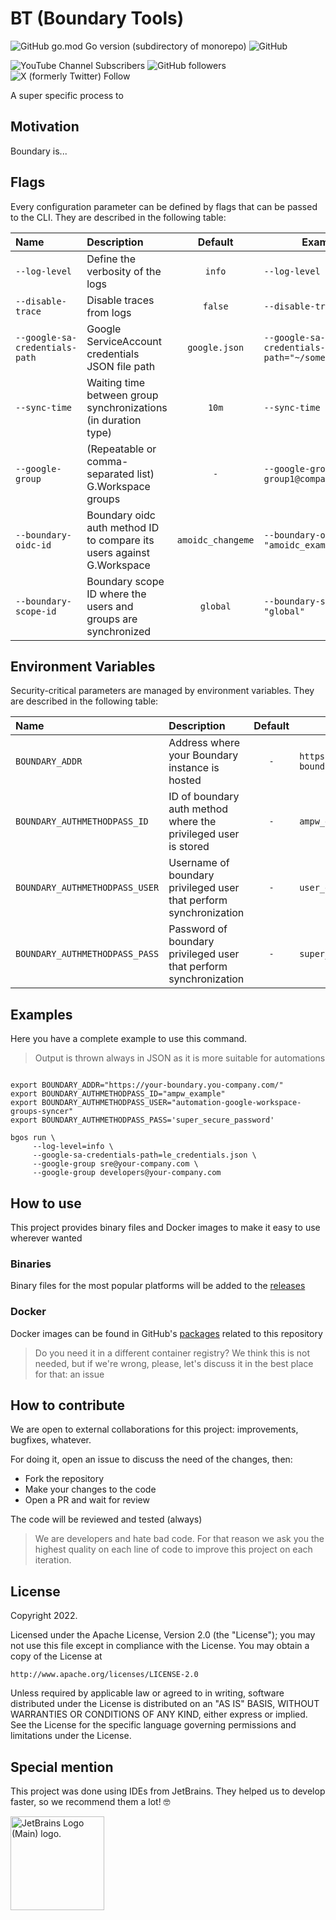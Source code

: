 # BT (Boundary Tools)

![GitHub go.mod Go version (subdirectory of monorepo)](https://img.shields.io/github/go-mod/go-version/freepik-company/bgos)
![GitHub](https://img.shields.io/github/license/freepik-company/bgos)

![YouTube Channel Subscribers](https://img.shields.io/youtube/channel/subscribers/UCeSb3yfsPNNVr13YsYNvCAw?label=achetronic&link=http%3A%2F%2Fyoutube.com%2Fachetronic)
![GitHub followers](https://img.shields.io/github/followers/achetronic?label=achetronic&link=http%3A%2F%2Fgithub.com%2Fachetronic)
![X (formerly Twitter) Follow](https://img.shields.io/twitter/follow/achetronic?style=flat&logo=twitter&link=https%3A%2F%2Ftwitter.com%2Fachetronic)

A super specific process to 

## Motivation

Boundary is...

## Flags

Every configuration parameter can be defined by flags that can be passed to the CLI.
They are described in the following table:

| Name                           | Description                                                           |      Default      | Example                                           |
|:-------------------------------|:----------------------------------------------------------------------|:-----------------:|---------------------------------------------------|
| `--log-level`                  | Define the verbosity of the logs                                      |      `info`       | `--log-level info`                                |
| `--disable-trace`              | Disable traces from logs                                              |      `false`      | `--disable-trace true`                            |
| `--google-sa-credentials-path` | Google ServiceAccount credentials JSON file path                      |   `google.json`   | `--google-sa-credentials-path="~/something.json"` |   
| `--sync-time`                  | Waiting time between group synchronizations (in duration type)        |       `10m`       | `--sync-time 5m`                                  |
| `--google-group`               | (Repeatable or comma-separated list) G.Workspace groups               |        `-`        | `--google-group group1@company.com`               |
| `--boundary-oidc-id`           | Boundary oidc auth method ID to compare its users against G.Workspace | `amoidc_changeme` | `--boundary-oidc-id "amoidc_example"`             |
| `--boundary-scope-id`          | Boundary scope ID where the users and groups are synchronized         |     `global`      | `--boundary-scope-id "global"`                    |

## Environment Variables

Security-critical parameters are managed by environment variables.
They are described in the following table:

| Name                           | Description                                                       | Default | Example                                  |
|:-------------------------------|:------------------------------------------------------------------|:-------:|------------------------------------------|
| `BOUNDARY_ADDR`                | Address where your Boundary instance is hosted                    |   `-`   | `https://hashicorp-boundary.company.com` |
| `BOUNDARY_AUTHMETHODPASS_ID`   | ID of boundary auth method where the privileged user is stored    |   `-`   | `ampw_example`                           |
| `BOUNDARY_AUTHMETHODPASS_USER` | Username of boundary privileged user that perform synchronization |   `-`   | `user_example_changeit`                  |
| `BOUNDARY_AUTHMETHODPASS_PASS` | Password of boundary privileged user that perform synchronization |   `-`   | `super_secure_password`                  |

## Examples

Here you have a complete example to use this command.

> Output is thrown always in JSON as it is more suitable for automations

```console

export BOUNDARY_ADDR="https://your-boundary.you-company.com/"
export BOUNDARY_AUTHMETHODPASS_ID="ampw_example"
export BOUNDARY_AUTHMETHODPASS_USER="automation-google-workspace-groups-syncer" 
export BOUNDARY_AUTHMETHODPASS_PASS='super_secure_password'

bgos run \
     --log-level=info \
     --google-sa-credentials-path=le_credentials.json \
     --google-group sre@your-company.com \
     --google-group developers@your-company.com
```

## How to use

This project provides binary files and Docker images to make it easy to use wherever wanted

### Binaries

Binary files for the most popular platforms will be added to the [releases](https://github.com/freepik-company/bgos/releases)

### Docker

Docker images can be found in GitHub's [packages](https://github.com/freepik-company/bgos/pkgs/container/bgos)
related to this repository

> Do you need it in a different container registry? We think this is not needed, but if we're wrong, please, let's discuss
> it in the best place for that: an issue

## How to contribute

We are open to external collaborations for this project: improvements, bugfixes, whatever.

For doing it, open an issue to discuss the need of the changes, then:

- Fork the repository
- Make your changes to the code
- Open a PR and wait for review

The code will be reviewed and tested (always)

> We are developers and hate bad code. For that reason we ask you the highest quality
> on each line of code to improve this project on each iteration.

## License

Copyright 2022.

Licensed under the Apache License, Version 2.0 (the "License");
you may not use this file except in compliance with the License.
You may obtain a copy of the License at

    http://www.apache.org/licenses/LICENSE-2.0

Unless required by applicable law or agreed to in writing, software
distributed under the License is distributed on an "AS IS" BASIS,
WITHOUT WARRANTIES OR CONDITIONS OF ANY KIND, either express or implied.
See the License for the specific language governing permissions and
limitations under the License.

## Special mention

This project was done using IDEs from JetBrains. They helped us to develop faster, so we recommend them a lot! 🤓

<img src="https://resources.jetbrains.com/storage/products/company/brand/logos/jb_beam.png" alt="JetBrains Logo (Main) logo." width="150">
